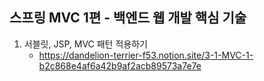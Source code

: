 ## 스프링 MVC 1편 - 백엔드 웹 개발 핵심 기술
1. 서블릿, JSP, MVC 패턴 적용하기
   + https://dandelion-terrier-f53.notion.site/3-1-MVC-1-b2c868e4af6a42b9af2acb89573a7e7e
